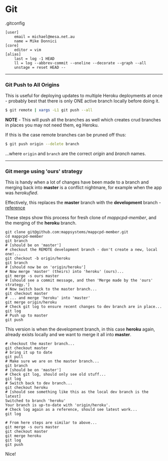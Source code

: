 # Git

.gitconfig
```
[user]
	email = michael@mesa.net.au
	name = Mike Donnici
[core]
	editor = vim
[alias]
	last = log -1 HEAD
	ll = log --abbrev-commit --oneline --decorate --graph --all
	unstage = reset HEAD --
```



--- 
### Git Push to All Origins

This is useful for deploying updates to multiple Heroku deployments at once - probably best that there is only ONE active branch locally before doing it.

```bash
$ git remote | xargs -L1 git push --all
```

**NOTE** - This will push all the branches as well which creates crud branches in places you may not need them, eg Heroku. 

If this is the case remote branches can be pruned off thus:

```bash
$ git push origin --delete branch
```

...where `origin` and `branch` are the correct *origin* and *branch* names.




---
### Git merge using 'ours' strategy

This is handy when a lot of changes have been made to a branch and merging back into **master** is a conflict nightmare, for example when the app was _herokufied_. 

Effectively, this replaces the **master** branch with the **development** branch - [reference](http://stackoverflow.com/questions/2862590/how-to-replace-master-branch-in-git-entirely-from-another-branch)

These steps show this process for fresh clone of _mappcpd-member_, and the merging of the **heroku** branch.

```
git clone git@github.com:mappsystems/mappcpd-member.git
cd mappcpd-member
git branch
# [should be on 'master']
# checkout the REMOTE development branch - don't create a new, local one!...
git checkout -b origin/heroku
git branch
# [should now be on 'origin/heroku']
# Now merge 'master' (theirs) into 'heroku' (ours)...
git merge -s ours master
# [should see a commit message, and then 'Merge made by the 'ours' strategy.']
# Now switch back to the master branch...
git checkout master
# ... and merge 'heroku' into 'master'
git merge origin/heroku
# Check git log to ensure recent changes to dev branch are in place...
git log
# Push up to master
git push
```

This version is when the development branch, in this case **heroku** again, already exists locally and we want to merge it all into **master**.

```
# checkout the master branch...
git checkout master
# bring it up to date
git pull
# Make sure we are on the master branch...
git branch
# [should be on 'master']
# Check git log, should only see old stuff...
git log
# Switch back to dev branch...
git checkout heroku
# [should see something like this as the local dev branch is the latest] 
Switched to branch 'heroku'
Your branch is up-to-date with 'origin/heroku'.
# Check log again as a reference, should see latest work...
git log

# From here steps are similar to above...
git merge -s ours master
git checkout master
git merge heroku
git log
git push
```

Nice!


